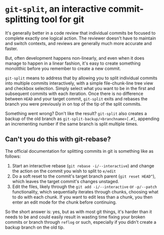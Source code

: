 # `git-split`, an interactive commit-splitting tool for git

It's generally better in a code review that individual commits be focused to complete exactly one
logical action. The reviewer doesn't have to maintain and switch contexts, and reviews are generally
much more accurate and faster.

But, often development happens non-linearly, and even when it does manage to happen in a linear
fashion, it's easy to create something monolithic before you remember to create a new commit.

`git-split` means to address that by allowing you to split individual commits into multiple commits
interactively, with a simple file-chunk-line tree view and checkbox selection. Simply select what
you want to be in the first and subsequent commits with each iteration. Once there is no difference
between `HEAD` and your target commit, `git-split` exits and rebases the branch you were previously
in on top of the tip of the split commits.

Something went wrong? Don't like the result? `git-split` also creates a backup of the old branch as
`git-split-backup/<branchname>[.#]`, appending an incrementing number if the same branch is split
multiple times.

## Can't you do this with git-rebase?
The official documentation for splitting commits in git is something like as follows:

1. Start an interactive rebase (`git rebase -i/--interactive`) and change the action on the commit
   you wish to split to `e/edit`
2. Do a soft reset to the commit's target branch parent (`git reset HEAD^`), which leaves the target
   commit's changes unstaged.
3. Edit the files, likely through the `git add -i/--interactive` or `-p/--patch` functionality,
   which sequentially iterates through chunks, choosing what to do with each chunk. If you want to
   edit less than a chunk, you then enter an edit mode for the chunk before continuing.

So the short answer is: yes, but as with most git things, it's harder than it needs to be and could
easily result in wasting time fixing your broken commits or branch through `reflog` or such,
especially if you didn't create a backup branch on the old tip.